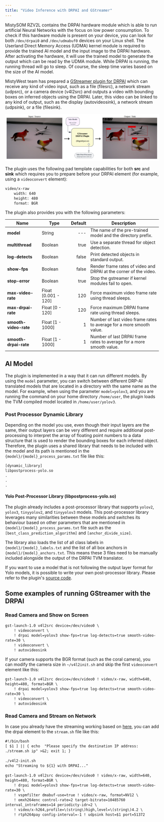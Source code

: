 ```yaml
---
title: "Video Inference with DRPAI and GStreamer"
---
```


MistySOM RZV2L contains the DRPAI hardware module which is able to run artificial Neural Networks 
with the focus on low power consumption. To check if this hardware module is present on your device,
you can look for both `/dev/drpai0` and `/dev/udmabuf0` devices on your Linux shell. 
The Userland Direct Memory Access (UDMA) kernel module is required to provide the trained AI model and 
the input image to the DRPAI hardware. After activating the hardware, it will use the trained model to
generate the output which can be read by the UDMA module. While DRPAI is running, the running thread will
go to sleep. Of course, the sleep time varies based on the size of the AI model.

MistyWest team has prepared a [GStreamer plugin for DRPAI](https://github.com/MistySOM/gstreamer1.0-drpai) which can receive any kind of video input,
such as a file (filesrc), a network stream (udpsrc), or a camera device (v4l2src) and outputs a video 
with bounding boxes on inferred objects using the DRPAI. Later, this video can be linked to any kind of 
output, such as the display (autovideosink), a network stream (udpsink), or a file (filesink).

![GStreamer DRPAI Plugin Chart](../files/img/gst-drpai-chart.png)

The plugin uses the following pad template capabilities for both **src** and **sink** which requires you
to prepare before your DRPAI element (for example, using a `videoconvert` element):

```
video/x-raw
    width: 640
    height: 480
    format: BGR
```

The plugin also provides you with the following parameters:

| Name                  | Type                | Default | Description                                                          |
|-----------------------|---------------------|--------:|----------------------------------------------------------------------|
| **model**             | String              |     --- | The name of the pre-trained model and the directory prefix.          |
| **multithread**       | Boolean             |    true | Use a separate thread for object detection.                          |
| **log-detects**       | Boolean             |   false | Print detected objects in standard output.                           |
| **show-fps**          | Boolean             |   false | Render frame rates of video and DRPAI at the corner of the video.    |
| **stop-error**        | Boolean             |    true | Stop the gstreamer if kernel modules fail to open.                   |
| **max-video-rate**    | Float [0.001 - 120] |     120 | Force maximum video frame rate using thread sleeps.                  |
| **max-drpai-rate**    | Float [0 - 120]     |     120 | Force maximum DRPAI frame rate using thread sleeps.                  |
| **smooth-video-rate** | Float [1 - 1000]    |       1 | Number of last video frame rates to average for a more smooth value. |
| **smooth-drpai-rate** | Float [1 - 1000]    |       1 | Number of last DRPAI frame rates to average for a more smooth value. |

## AI Model

The plugin is implemented in a way that it can run different models. By using the `model` parameter, 
you can switch between different DRP-AI translated models that are located in a directory with 
the same name as the model. For example, when using the parameter `model=yolov3`, and you are running
the command on your home directory `/home/user`, the plugin loads the TVM compiled model located in
`/home/user/yolov3`.

### Post Processor Dynamic Library

Depending on the model you use, even though their input layers are the same, their output layers can be
very different and require additional post-processing to interpret the array of floating point numbers
to a data structure that is used to render the bounding boxes for each inferred object. Therefore, 
the plugin uses a shared library that needs to be included with the model and its path is mentioned in 
the `{model}/{model}_process_params.txt` file like this:
```
[dynamic_library]
libpostprocess-yolo.so
.
.
.
```

#### Yolo Post-Processor Library (libpostprocess-yolo.so)

The plugin already includes a post-processor library that supports `yolov2`, `yolov3`, `tinyyolov2`, 
and `tinyyolov3` models. This post-processor library leverages many similarities between these models and
switches its behaviour based on other parameters that are mentioned in `{model}/{model}_process_params.txt` 
file such as the `[best_class_prediction_algorithm]` and `[anchor_divide_size]`. 

The library also loads the list of all class labels in `{model}/{model}_labels.txt` and the list of all 
box anchors in `{model}/{model}_anchors.txt`. This means these 3 files need to be manually included 
alongside the output of the DRPAI TVM translator.

If you want to use a model that is not following the output layer format for Yolo models, it is possible to
write your own post-processor library. Please refer to the plugin's 
[source code](https://github.com/MistySOM/gstreamer1.0-drpai).

## Some examples of running GStreamer with the DRPAI
### Read Camera and Show on Screen

```
gst-launch-1.0 v4l2src device=/dev/video0 \
    ! videoconvert \
    ! drpai model=yolov3 show-fps=true log-detects=true smooth-video-rate=30 \
    ! videoconvert \
    ! autovideosink
```
If your camera supports the BGR format (such as the coral camera), you can modify the camera size in 
`~/v4l2init.sh` and skip the first `videoconvert` element like this:
```
gst-launch-1.0 v4l2src device=/dev/video0 ! video/x-raw, width=640, height=480, format=BGR \
    ! drpai model=yolov3 show-fps=true log-detects=true smooth-video-rate=30 \
    ! videoconvert \
    ! autovideosink
```
### Read Camera and Stream on Network

In case you already have the streaming working based on [here](StreamingVideo.md), you can 
add the drpai element to the `stream.sh` file like this:

````
#!/bin/bash
[ $1 ] || { echo  "Please specify the destination IP address: ./stream.sh ip" >&2; exit 1; }

./v4l2-init.sh
echo "Streaming to ${1} with DRPAI..."

gst-launch-1.0 v4l2src device=/dev/video0 ! video/x-raw, width=640, height=480, format=BGR \
    ! drpai model=yolov3 show-fps=true log-detects=true smooth-video-rate=30 \
    ! vspmfilter dmabuf-use=true ! video/x-raw, format=NV12 \
    ! omxh264enc control-rate=2 target-bitrate=10485760 interval_intraframes=14 periodicty-idr=2 \
    ! video/x-h264,profile=\(string\)high,level=\(string\)4.2 \
    ! rtph264pay config-interval=-1 ! udpsink host=$1 port=51372
````
